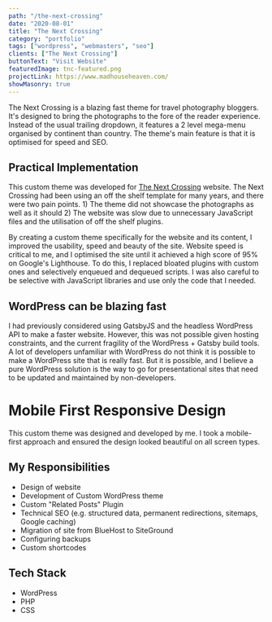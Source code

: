 ```yaml
---
path: "/the-next-crossing"
date: "2020-08-01"
title: "The Next Crossing"
category: "portfolio"
tags: ["wordpress", "webmasters", "seo"]
clients: ["The Next Crossing"]
buttonText: "Visit Website"
featuredImage: tnc-featured.png
projectLink: https://www.madhouseheaven.com/
showMasonry: true
---
```


The Next Crossing is a blazing fast theme for travel photography bloggers. It's designed to bring the photographs to the fore of the reader experience. Instead of the usual trailing dropdown, it features a 2 level mega-menu organised by continent than country. The theme's main feature is that it is optimised for speed and SEO.

## Practical Implementation

This custom theme was developed for [The Next Crossing](www.thenextcrossing.com) website. The Next Crossing had been using an off the shelf template for many years, and there were two pain points. 1) The theme did not showcase the photographs as well as it should 2) The website was slow due to unnecessary JavaScript files and the utilisation of off the shelf plugins.

By creating a custom theme specifically for the website and its content, I improved the usability, speed and beauty of the site. Website speed is critical to me, and I optimised the site until it achieved a high score of 95% on Google's Lighthouse. To do this, I replaced bloated plugins with custom ones and selectively enqueued and dequeued scripts. I was also careful to be selective with JavaScript libraries and use only the code that I needed.

## WordPress can be blazing fast

I had previously considered using GatsbyJS and the headless WordPress API to make a faster website. However, this was not possible given hosting constraints, and the current fragility of the WordPress + Gatsby build tools. A lot of developers unfamiliar with WordPress do not think it is possible to make a WordPress site that is really fast. But it is possible, and I believe a pure WordPress solution is the way to go for presentational sites that need to be updated and maintained by non-developers.

# Mobile First Responsive Design

This custom theme was designed and developed by me. I took a mobile-first approach and ensured the design looked beautiful on all screen types.

## My Responsibilities

- Design of website
- Development of Custom WordPress theme
- Custom "Related Posts" Plugin
- Technical SEO (e.g. structured data, permanent redirections, sitemaps, Google caching)
- Migration of site from BlueHost to SiteGround
- Configuring backups
- Custom shortcodes

## Tech Stack

- WordPress
- PHP
- CSS

##
